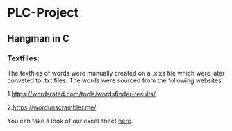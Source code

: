 # PLC-Project

## Hangman in C

### Textfiles:

The textfiles of words were manually created on a .xlxs file which were later conveted to .txt files. The words were sourced from the following websites:

1.https://wordsrated.com/tools/wordsfinder-results/

2.https://wordunscrambler.me/

You can take a look of our excel sheet [here](https://docs.google.com/spreadsheets/d/1GQKYnOnWui16u_4IJz51kWDBPCT58oWs-QywsA4kuk4/edit?usp=sharing).
